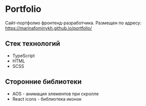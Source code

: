 # Portfolio

Сайт-портфолио фронтенд-разработчика. Размещен по адресу: https://marinafominykh.github.io/portfolio/

## Стек технологий

* TypeScript
* HTML
* SCSS

## Сторонние библиотеки

* AOS - анимация элементов при скролле
* React icons - библиотека иконок

